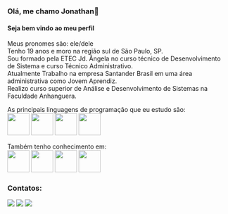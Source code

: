 ### Olá, me chamo Jonathan👋
#### Seja bem vindo ao meu perfil

Meus pronomes são: ele/dele   
Tenho 19 anos e moro na região sul de São Paulo, SP.   
Sou formado pela ETEC Jd. Ângela no curso técnico de Desenvolvimento de Sistema e curso Técnico Administrativo.  
Atualmente Trabalho na empresa Santander Brasil em uma área administrativa como Jovem Aprendiz.  
Realizo curso superior de Análise e Desenvolvimento de Sistemas na Faculdade Anhanguera.

As principais linguagens de programação que eu estudo são:   
<code><img src="https://cdn.jsdelivr.net/gh/devicons/devicon/icons/python/python-original.svg" width="50px" height="50px"/></code>
<code><img src="https://cdn.jsdelivr.net/gh/devicons/devicon/icons/csharp/csharp-plain.svg" width="50px" height="50px" /></code>
<code><img src="https://cdn.jsdelivr.net/gh/devicons/devicon/icons/javascript/javascript-plain.svg" width="50px" height="50px"/></code>
<code><img src="https://cdn.jsdelivr.net/gh/devicons/devicon/icons/php/php-plain.svg" width="50px" height="50px"/></code>

Também tenho conhecimento em:   
<code><img src="https://cdn.jsdelivr.net/gh/devicons/devicon/icons/html5/html5-plain.svg" width="50px" height="50px"/></code>
<code><img src="https://cdn.jsdelivr.net/gh/devicons/devicon/icons/css3/css3-plain.svg" width="50px" height="50px"/></code>
<code><img src="https://cdn.jsdelivr.net/gh/devicons/devicon/icons/mysql/mysql-original.svg" width="50px" height="50px"/></code>
<code><img src="https://cdn.jsdelivr.net/gh/devicons/devicon/icons/git/git-plain.svg" width="50px" height="50px"/></code>

### Contatos:
<a href="https://www.instagram.com/zezus9" target="_blank"><img src="https://img.shields.io/badge/-Instagram-%23E4405F?style=for-the-badge&logo=instagram&logoColor=white" target="_blank"></a>
<a href = "mailto:jonathan.simoes01@etec.sp.gov.br"><img src="https://img.shields.io/badge/Gmail-D14836?style=for-the-badge&logo=gmail&logoColor=white" target="_blank"></a>
<a href="https://www.linkedin.com/in/seu-usuário-linkedln-aqui" target="_blank"><img src="https://img.shields.io/badge/-LinkedIn-%230077B5?style=for-the-badge&logo=linkedin&logoColor=white" target="_blank"></a>   

<!--![Snake animation](https://github.com/zezus9/zezus9/blob/output/github-contribution-grid-snake.svg)-->
